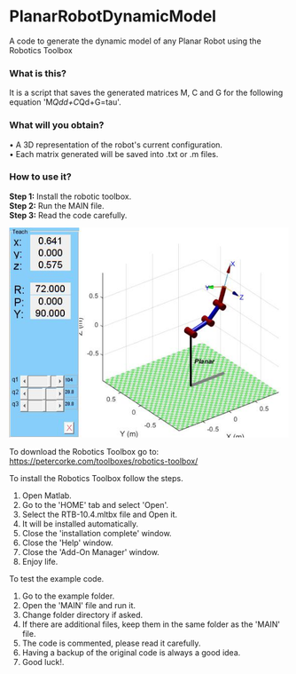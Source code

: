 # PlanarRobotDynamicModel
A code to generate the dynamic model of any Planar Robot using the Robotics Toolbox

### **What is this?**
It is a script that saves the generated matrices M, C and G for the following equation 'M*Qdd+C*Qd+G=tau'.
### **What will you obtain?**
• A 3D representation of the robot's current configuration.\
• Each matrix generated will be saved into .txt or .m files.
### **How to use it?**
**Step 1:** Install the robotic toolbox.\
**Step 2:** Run the MAIN file.\
**Step 3:** Read the code carefully.

![grab-landing-page](https://github.com/BedollaDavid/PlanarRobotDynamicModel/blob/main/planar.jpg)


To download the Robotics Toolbox go to:
https://petercorke.com/toolboxes/robotics-toolbox/

To install the Robotics Toolbox follow the steps.
1. Open Matlab.
2. Go to the 'HOME' tab and select 'Open'.
3. Select the RTB-10.4.mltbx file and Open it.
4. It will be installed automatically.
5. Close the 'installation complete' window.
6. Close the 'Help' window.
7. Close the 'Add-On Manager' window.
8. Enjoy life.

To test the example code.
1. Go to the example folder.
2. Open the 'MAIN' file and run it.
3. Change folder directory if asked.
4. If there are additional files, keep them in the same folder as the 'MAIN' file.
5. The code is commented, please read it carefully.
6. Having a backup of the original code is always a good idea.
7. Good luck!.

